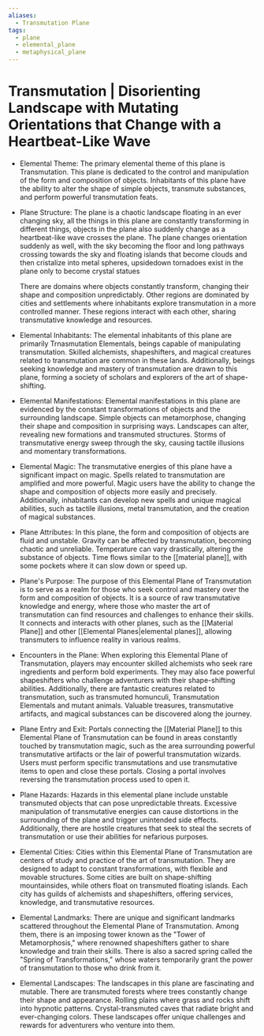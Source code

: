```yaml
---
aliases:
  - Transmutation Plane
tags:
  - plane
  - elemental_plane
  - metaphysical_plane
---
```

# Transmutation | Disorienting Landscape with Mutating Orientations that Change with a Heartbeat-Like Wave

- Elemental Theme:
	The primary elemental theme of this plane is Transmutation. This plane is dedicated to the control and manipulation of the form and composition of objects. Inhabitants of this plane have the ability to alter the shape of simple objects, transmute substances, and perform powerful transmutation feats.

- Plane Structure:
	The plane is a chaotic landscape floating in an ever changing sky, all the things in this plane are constantly transforming in different things, objects in the plane also suddenly change as a heartbeat-like wave crosses the plane. The plane changes orientation suddenly as well, with the sky becoming the floor and long pathways crossing towards the sky and floating islands that become clouds and then cristalize into metal spheres, upsidedown tornadoes exist in the plane only to become crystal statues

	There are domains where objects constantly transform, changing their shape and composition unpredictably. Other regions are dominated by cities and settlements where inhabitants explore transmutation in a more controlled manner. These regions interact with each other, sharing transmutative knowledge and resources.

- Elemental Inhabitants:
	The elemental inhabitants of this plane are primarily Trnasmutation Elementals, beings capable of manipulating transmutation. Skilled alchemists, shapeshifters, and magical creatures related to transmutation are common in these lands. Additionally, beings seeking knowledge and mastery of transmutation are drawn to this plane, forming a society of scholars and explorers of the art of shape-shifting.

- Elemental Manifestations:
	Elemental manifestations in this plane are evidenced by the constant transformations of objects and the surrounding landscape. Simple objects can metamorphose, changing their shape and composition in surprising ways. Landscapes can alter, revealing new formations and transmuted structures. Storms of transmutative energy sweep through the sky, causing tactile illusions and momentary transformations.

- Elemental Magic:
	The transmutative energies of this plane have a significant impact on magic. Spells related to transmutation are amplified and more powerful. Magic users have the ability to change the shape and composition of objects more easily and precisely. Additionally, inhabitants can develop new spells and unique magical abilities, such as tactile illusions, metal transmutation, and the creation of magical substances.

- Plane Attributes:
	In this plane, the form and composition of objects are fluid and unstable. Gravity can be affected by transmutation, becoming chaotic and unreliable. Temperature can vary drastically, altering the substance of objects. Time flows similar to the [[material plane]], with some pockets where it can slow down or speed up.

- Plane's Purpose:
	The purpose of this Elemental Plane of Transmutation is to serve as a realm for those who seek control and mastery over the form and composition of objects. It is a source of raw transmutative knowledge and energy, where those who master the art of transmutation can find resources and challenges to enhance their skills. It connects and interacts with other planes, such as the [[Material Plane]] and other [[Elemental Planes|elemental planes]], allowing transmuters to influence reality in various realms.

- Encounters in the Plane:
	When exploring this Elemental Plane of Transmutation, players may encounter skilled alchemists who seek rare ingredients and perform bold experiments. They may also face powerful shapeshifters who challenge adventurers with their shape-shifting abilities. Additionally, there are fantastic creatures related to transmutation, such as transmuted homunculi, Transmutation Elementals and mutant animals. Valuable treasures, transmutative artifacts, and magical substances can be discovered along the journey.

- Plane Entry and Exit:
	Portals connecting the [[Material Plane]] to this Elemental Plane of Transmutation can be found in areas constantly touched by transmutation magic, such as the area surrounding powerful transmutative artifacts or the lair of powerful transmutation wizards. Users must perform specific transmutations and use transmutative items to open and close these portals. Closing a portal involves reversing the transmutation process used to open it.

- Plane Hazards:
	Hazards in this elemental plane include unstable transmuted objects that can pose unpredictable threats. Excessive manipulation of transmutative energies can cause distortions in the surrounding of the plane and trigger unintended side effects. Additionally, there are hostile creatures that seek to steal the secrets of transmutation or use their abilities for nefarious purposes.

- Elemental Cities:
	Cities within this Elemental Plane of Transmutation are centers of study and practice of the art of transmutation. They are designed to adapt to constant transformations, with flexible and movable structures. Some cities are built on shape-shifting mountainsides, while others float on transmuted floating islands. Each city has guilds of alchemists and shapeshifters, offering services, knowledge, and transmutative resources.

- Elemental Landmarks:
	There are unique and significant landmarks scattered throughout the Elemental Plane of Transmutation. Among them, there is an imposing tower known as the "Tower of Metamorphosis," where renowned shapeshifters gather to share knowledge and train their skills. There is also a sacred spring called the "Spring of Transformations," whose waters temporarily grant the power of transmutation to those who drink from it.

- Elemental Landscapes:
	The landscapes in this plane are fascinating and mutable. There are transmuted forests where trees constantly change their shape and appearance. Rolling plains where grass and rocks shift into hypnotic patterns. Crystal-transmuted caves that radiate bright and ever-changing colors. These landscapes offer unique challenges and rewards for adventurers who venture into them.